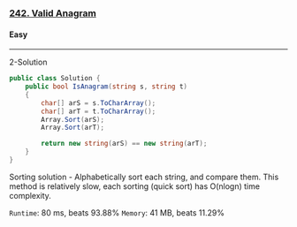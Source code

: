 <h3><a href="https://leetcode.com/problems/valid-anagram/description/">242. Valid Anagram</a></h3><h4>Easy</h4><hr>

2-Solution
```cs
public class Solution {
    public bool IsAnagram(string s, string t)
    {
        char[] arS = s.ToCharArray();
        char[] arT = t.ToCharArray();
        Array.Sort(arS);
        Array.Sort(arT);

        return new string(arS) == new string(arT);
    }
}
```
Sorting solution - Alphabetically sort each string, and compare them. This method is relatively slow, each sorting (quick sort) has O(nlogn) time complexity.

`Runtime`: 80 ms, beats 93.88%  `Memory`: 41 MB, beats 11.29%